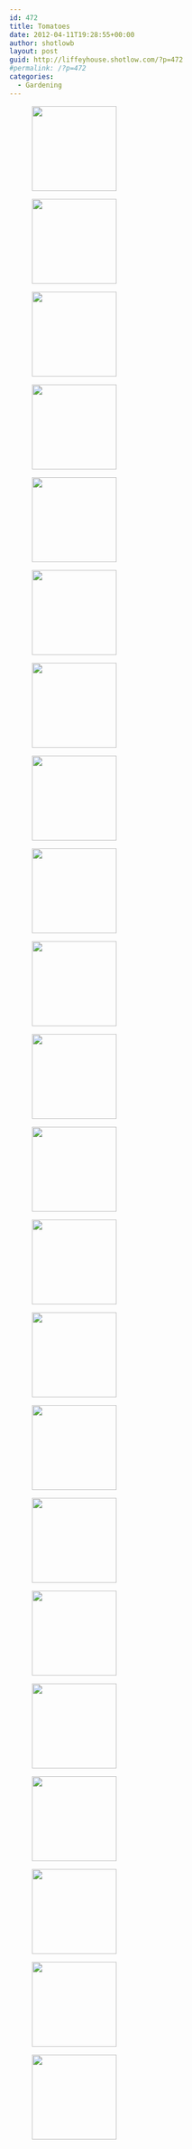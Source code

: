```yaml
---
id: 472
title: Tomatoes
date: 2012-04-11T19:28:55+00:00
author: shotlowb
layout: post
guid: http://liffeyhouse.shotlow.com/?p=472
#permalink: /?p=472
categories:
  - Gardening
---
```

<div id='gallery-11' class='gallery galleryid-472 gallery-columns-3 gallery-size-thumbnail'>
  <figure class='gallery-item'>

  <div class='gallery-icon landscape'>
    <a href='vendor/img/uploads/2012/04/P4100001.jpg'><img width="150" height="150" src="vendor/img/uploads/2012/04/P4100001-150x150.jpg" class="attachment-thumbnail size-thumbnail" alt="" srcset="vendor/img/uploads/2012/04/P4100001-150x150.jpg 150w, vendor/img/uploads/2012/04/P4100001-100x100.jpg 100w" sizes="100vw" /></a>
  </div></figure><figure class='gallery-item'>

  <div class='gallery-icon portrait'>
    <a href='vendor/img/uploads/2012/04/P4100023.jpg'><img width="150" height="150" src="vendor/img/uploads/2012/04/P4100023-150x150.jpg" class="attachment-thumbnail size-thumbnail" alt="" srcset="vendor/img/uploads/2012/04/P4100023-150x150.jpg 150w, vendor/img/uploads/2012/04/P4100023-100x100.jpg 100w" sizes="100vw" /></a>
  </div></figure><figure class='gallery-item'>

  <div class='gallery-icon portrait'>
    <a href='vendor/img/uploads/2012/04/P4100022.jpg'><img width="150" height="150" src="vendor/img/uploads/2012/04/P4100022-150x150.jpg" class="attachment-thumbnail size-thumbnail" alt="" srcset="vendor/img/uploads/2012/04/P4100022-150x150.jpg 150w, vendor/img/uploads/2012/04/P4100022-100x100.jpg 100w" sizes="100vw" /></a>
  </div></figure><figure class='gallery-item'>

  <div class='gallery-icon portrait'>
    <a href='vendor/img/uploads/2012/04/P4100021.jpg'><img width="150" height="150" src="vendor/img/uploads/2012/04/P4100021-150x150.jpg" class="attachment-thumbnail size-thumbnail" alt="" srcset="vendor/img/uploads/2012/04/P4100021-150x150.jpg 150w, vendor/img/uploads/2012/04/P4100021-100x100.jpg 100w" sizes="100vw" /></a>
  </div></figure><figure class='gallery-item'>

  <div class='gallery-icon portrait'>
    <a href='vendor/img/uploads/2012/04/P4100019.jpg'><img width="150" height="150" src="vendor/img/uploads/2012/04/P4100019-150x150.jpg" class="attachment-thumbnail size-thumbnail" alt="" srcset="vendor/img/uploads/2012/04/P4100019-150x150.jpg 150w, vendor/img/uploads/2012/04/P4100019-100x100.jpg 100w" sizes="100vw" /></a>
  </div></figure><figure class='gallery-item'>

  <div class='gallery-icon portrait'>
    <a href='vendor/img/uploads/2012/04/P4100018.jpg'><img width="150" height="150" src="vendor/img/uploads/2012/04/P4100018-150x150.jpg" class="attachment-thumbnail size-thumbnail" alt="" srcset="vendor/img/uploads/2012/04/P4100018-150x150.jpg 150w, vendor/img/uploads/2012/04/P4100018-100x100.jpg 100w" sizes="100vw" /></a>
  </div></figure><figure class='gallery-item'>

  <div class='gallery-icon landscape'>
    <a href='vendor/img/uploads/2012/04/P4100017.jpg'><img width="150" height="150" src="vendor/img/uploads/2012/04/P4100017-150x150.jpg" class="attachment-thumbnail size-thumbnail" alt="" srcset="vendor/img/uploads/2012/04/P4100017-150x150.jpg 150w, vendor/img/uploads/2012/04/P4100017-100x100.jpg 100w" sizes="100vw" /></a>
  </div></figure><figure class='gallery-item'>

  <div class='gallery-icon landscape'>
    <a href='vendor/img/uploads/2012/04/P4100016.jpg'><img width="150" height="150" src="vendor/img/uploads/2012/04/P4100016-150x150.jpg" class="attachment-thumbnail size-thumbnail" alt="" srcset="vendor/img/uploads/2012/04/P4100016-150x150.jpg 150w, vendor/img/uploads/2012/04/P4100016-100x100.jpg 100w" sizes="100vw" /></a>
  </div></figure><figure class='gallery-item'>

  <div class='gallery-icon landscape'>
    <a href='vendor/img/uploads/2012/04/P4100015.jpg'><img width="150" height="150" src="vendor/img/uploads/2012/04/P4100015-150x150.jpg" class="attachment-thumbnail size-thumbnail" alt="" srcset="vendor/img/uploads/2012/04/P4100015-150x150.jpg 150w, vendor/img/uploads/2012/04/P4100015-100x100.jpg 100w" sizes="100vw" /></a>
  </div></figure><figure class='gallery-item'>

  <div class='gallery-icon landscape'>
    <a href='vendor/img/uploads/2012/04/P4100014.jpg'><img width="150" height="150" src="vendor/img/uploads/2012/04/P4100014-150x150.jpg" class="attachment-thumbnail size-thumbnail" alt="" srcset="vendor/img/uploads/2012/04/P4100014-150x150.jpg 150w, vendor/img/uploads/2012/04/P4100014-100x100.jpg 100w" sizes="100vw" /></a>
  </div></figure><figure class='gallery-item'>

  <div class='gallery-icon landscape'>
    <a href='vendor/img/uploads/2012/04/P4100013.jpg'><img width="150" height="150" src="vendor/img/uploads/2012/04/P4100013-150x150.jpg" class="attachment-thumbnail size-thumbnail" alt="" srcset="vendor/img/uploads/2012/04/P4100013-150x150.jpg 150w, vendor/img/uploads/2012/04/P4100013-100x100.jpg 100w" sizes="100vw" /></a>
  </div></figure><figure class='gallery-item'>

  <div class='gallery-icon landscape'>
    <a href='vendor/img/uploads/2012/04/P4100012.jpg'><img width="150" height="150" src="vendor/img/uploads/2012/04/P4100012-150x150.jpg" class="attachment-thumbnail size-thumbnail" alt="" srcset="vendor/img/uploads/2012/04/P4100012-150x150.jpg 150w, vendor/img/uploads/2012/04/P4100012-100x100.jpg 100w" sizes="100vw" /></a>
  </div></figure><figure class='gallery-item'>

  <div class='gallery-icon landscape'>
    <a href='vendor/img/uploads/2012/04/P4100011.jpg'><img width="150" height="150" src="vendor/img/uploads/2012/04/P4100011-150x150.jpg" class="attachment-thumbnail size-thumbnail" alt="" srcset="vendor/img/uploads/2012/04/P4100011-150x150.jpg 150w, vendor/img/uploads/2012/04/P4100011-100x100.jpg 100w" sizes="100vw" /></a>
  </div></figure><figure class='gallery-item'>

  <div class='gallery-icon landscape'>
    <a href='vendor/img/uploads/2012/04/P4100010.jpg'><img width="150" height="150" src="vendor/img/uploads/2012/04/P4100010-150x150.jpg" class="attachment-thumbnail size-thumbnail" alt="" srcset="vendor/img/uploads/2012/04/P4100010-150x150.jpg 150w, vendor/img/uploads/2012/04/P4100010-100x100.jpg 100w" sizes="100vw" /></a>
  </div></figure><figure class='gallery-item'>

  <div class='gallery-icon landscape'>
    <a href='vendor/img/uploads/2012/04/P4100009.jpg'><img width="150" height="150" src="vendor/img/uploads/2012/04/P4100009-150x150.jpg" class="attachment-thumbnail size-thumbnail" alt="" srcset="vendor/img/uploads/2012/04/P4100009-150x150.jpg 150w, vendor/img/uploads/2012/04/P4100009-100x100.jpg 100w" sizes="100vw" /></a>
  </div></figure><figure class='gallery-item'>

  <div class='gallery-icon landscape'>
    <a href='vendor/img/uploads/2012/04/P4100008.jpg'><img width="150" height="150" src="vendor/img/uploads/2012/04/P4100008-150x150.jpg" class="attachment-thumbnail size-thumbnail" alt="" srcset="vendor/img/uploads/2012/04/P4100008-150x150.jpg 150w, vendor/img/uploads/2012/04/P4100008-100x100.jpg 100w" sizes="100vw" /></a>
  </div></figure><figure class='gallery-item'>

  <div class='gallery-icon landscape'>
    <a href='vendor/img/uploads/2012/04/P4100007.jpg'><img width="150" height="150" src="vendor/img/uploads/2012/04/P4100007-150x150.jpg" class="attachment-thumbnail size-thumbnail" alt="" srcset="vendor/img/uploads/2012/04/P4100007-150x150.jpg 150w, vendor/img/uploads/2012/04/P4100007-100x100.jpg 100w" sizes="100vw" /></a>
  </div></figure><figure class='gallery-item'>

  <div class='gallery-icon landscape'>
    <a href='vendor/img/uploads/2012/04/P4100006.jpg'><img width="150" height="150" src="vendor/img/uploads/2012/04/P4100006-150x150.jpg" class="attachment-thumbnail size-thumbnail" alt="" srcset="vendor/img/uploads/2012/04/P4100006-150x150.jpg 150w, vendor/img/uploads/2012/04/P4100006-100x100.jpg 100w" sizes="100vw" /></a>
  </div></figure><figure class='gallery-item'>

  <div class='gallery-icon landscape'>
    <a href='vendor/img/uploads/2012/04/P4100005.jpg'><img width="150" height="150" src="vendor/img/uploads/2012/04/P4100005-150x150.jpg" class="attachment-thumbnail size-thumbnail" alt="" srcset="vendor/img/uploads/2012/04/P4100005-150x150.jpg 150w, vendor/img/uploads/2012/04/P4100005-100x100.jpg 100w" sizes="100vw" /></a>
  </div></figure><figure class='gallery-item'>

  <div class='gallery-icon landscape'>
    <a href='vendor/img/uploads/2012/04/P4100004.jpg'><img width="150" height="150" src="vendor/img/uploads/2012/04/P4100004-150x150.jpg" class="attachment-thumbnail size-thumbnail" alt="" srcset="vendor/img/uploads/2012/04/P4100004-150x150.jpg 150w, vendor/img/uploads/2012/04/P4100004-100x100.jpg 100w" sizes="100vw" /></a>
  </div></figure><figure class='gallery-item'>

  <div class='gallery-icon landscape'>
    <a href='vendor/img/uploads/2012/04/P4100003.jpg'><img width="150" height="150" src="vendor/img/uploads/2012/04/P4100003-150x150.jpg" class="attachment-thumbnail size-thumbnail" alt="" srcset="vendor/img/uploads/2012/04/P4100003-150x150.jpg 150w, vendor/img/uploads/2012/04/P4100003-100x100.jpg 100w" sizes="100vw" /></a>
  </div></figure><figure class='gallery-item'>

  <div class='gallery-icon landscape'>
    <a href='vendor/img/uploads/2012/04/P4100002.jpg'><img width="150" height="150" src="vendor/img/uploads/2012/04/P4100002-150x150.jpg" class="attachment-thumbnail size-thumbnail" alt="" srcset="vendor/img/uploads/2012/04/P4100002-150x150.jpg 150w, vendor/img/uploads/2012/04/P4100002-100x100.jpg 100w" sizes="100vw" /></a>
  </div></figure>
</div>
